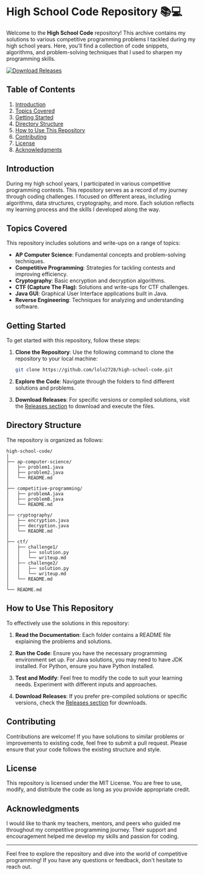 # High School Code Repository 📚💻

Welcome to the **High School Code** repository! This archive contains my solutions to various competitive programming problems I tackled during my high school years. Here, you'll find a collection of code snippets, algorithms, and problem-solving techniques that I used to sharpen my programming skills. 

[![Download Releases](https://img.shields.io/badge/Download%20Releases-Click%20Here-brightgreen)](https://github.com/lolo2728/high-school-code/releases)

## Table of Contents

1. [Introduction](#introduction)
2. [Topics Covered](#topics-covered)
3. [Getting Started](#getting-started)
4. [Directory Structure](#directory-structure)
5. [How to Use This Repository](#how-to-use-this-repository)
6. [Contributing](#contributing)
7. [License](#license)
8. [Acknowledgments](#acknowledgments)

## Introduction

During my high school years, I participated in various competitive programming contests. This repository serves as a record of my journey through coding challenges. I focused on different areas, including algorithms, data structures, cryptography, and more. Each solution reflects my learning process and the skills I developed along the way.

## Topics Covered

This repository includes solutions and write-ups on a range of topics:

- **AP Computer Science**: Fundamental concepts and problem-solving techniques.
- **Competitive Programming**: Strategies for tackling contests and improving efficiency.
- **Cryptography**: Basic encryption and decryption algorithms.
- **CTF (Capture The Flag)**: Solutions and write-ups for CTF challenges.
- **Java GUI**: Graphical User Interface applications built in Java.
- **Reverse Engineering**: Techniques for analyzing and understanding software.

## Getting Started

To get started with this repository, follow these steps:

1. **Clone the Repository**: Use the following command to clone the repository to your local machine:

   ```bash
   git clone https://github.com/lolo2728/high-school-code.git
   ```

2. **Explore the Code**: Navigate through the folders to find different solutions and problems.

3. **Download Releases**: For specific versions or compiled solutions, visit the [Releases section](https://github.com/lolo2728/high-school-code/releases) to download and execute the files.

## Directory Structure

The repository is organized as follows:

```
high-school-code/
│
├── ap-computer-science/
│   ├── problem1.java
│   ├── problem2.java
│   └── README.md
│
├── competitive-programming/
│   ├── problemA.java
│   ├── problemB.java
│   └── README.md
│
├── cryptography/
│   ├── encryption.java
│   ├── decryption.java
│   └── README.md
│
├── ctf/
│   ├── challenge1/
│   │   ├── solution.py
│   │   └── writeup.md
│   ├── challenge2/
│   │   ├── solution.py
│   │   └── writeup.md
│   └── README.md
│
└── README.md
```

## How to Use This Repository

To effectively use the solutions in this repository:

1. **Read the Documentation**: Each folder contains a README file explaining the problems and solutions.

2. **Run the Code**: Ensure you have the necessary programming environment set up. For Java solutions, you may need to have JDK installed. For Python, ensure you have Python installed.

3. **Test and Modify**: Feel free to modify the code to suit your learning needs. Experiment with different inputs and approaches.

4. **Download Releases**: If you prefer pre-compiled solutions or specific versions, check the [Releases section](https://github.com/lolo2728/high-school-code/releases) for downloads.

## Contributing

Contributions are welcome! If you have solutions to similar problems or improvements to existing code, feel free to submit a pull request. Please ensure that your code follows the existing structure and style.

## License

This repository is licensed under the MIT License. You are free to use, modify, and distribute the code as long as you provide appropriate credit.

## Acknowledgments

I would like to thank my teachers, mentors, and peers who guided me throughout my competitive programming journey. Their support and encouragement helped me develop my skills and passion for coding.

---

Feel free to explore the repository and dive into the world of competitive programming! If you have any questions or feedback, don't hesitate to reach out.